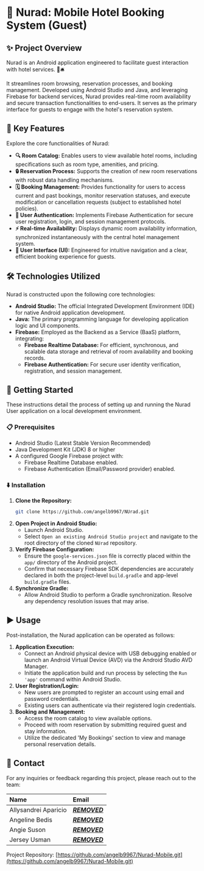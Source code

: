 # 🏨 Nurad: Mobile Hotel Booking System (Guest)

## ✨ Project Overview

Nurad is an Android application engineered to facilitate guest interaction with hotel services. 🛌🛎 

It streamlines room browsing, reservation processes, and booking management. Developed using Android Studio and Java, and leveraging Firebase for backend services, Nurad provides real-time room availability and secure transaction functionalities to end-users. It serves as the primary interface for guests to engage with the hotel's reservation system.

## 🌟 Key Features

Explore the core functionalities of Nurad:

*   **🔍 Room Catalog:** Enables users to view available hotel rooms, including specifications such as room type, amenities, and pricing.
*   **🔒 Reservation Process:** Supports the creation of new room reservations with robust data handling mechanisms.
*   **🗓️ Booking Management:** Provides functionality for users to access current and past bookings, monitor reservation statuses, and execute modification or cancellation requests (subject to established hotel policies).
*   **🔑 User Authentication:** Implements Firebase Authentication for secure user registration, login, and session management protocols.
*   **⚡ Real-time Availability:** Displays dynamic room availability information, synchronized instantaneously with the central hotel management system.
*   **📱 User Interface (UI):** Engineered for intuitive navigation and a clear, efficient booking experience for guests.

## 🛠️ Technologies Utilized

Nurad is constructed upon the following core technologies:

*   **Android Studio:** The official Integrated Development Environment (IDE) for native Android application development.
*   **Java:** The primary programming language for developing application logic and UI components.
*   **Firebase:** Employed as the Backend as a Service (BaaS) platform, integrating:
    *   **Firebase Realtime Database:** For efficient, synchronous, and scalable data storage and retrieval of room availability and booking records.
    *   **Firebase Authentication:** For secure user identity verification, registration, and session management.

## 🚀 Getting Started

These instructions detail the process of setting up and running the Nurad User application on a local development environment.

### 📋 Prerequisites

*   Android Studio (Latest Stable Version Recommended)
*   Java Development Kit (JDK) 8 or higher
*   A configured Google Firebase project with:
    *   Firebase Realtime Database enabled.
    *   Firebase Authentication (Email/Password provider) enabled.

### ⬇️ Installation

1.  **Clone the Repository:**
    ```bash
    git clone https://github.com/angelb9967/NUrad.git
    ```
2.  **Open Project in Android Studio:**
    *   Launch Android Studio.
    *   Select `Open an existing Android Studio project` and navigate to the root directory of the cloned `NUrad` repository.
3.  **Verify Firebase Configuration:**
    *   Ensure the `google-services.json` file is correctly placed within the `app/` directory of the Android project.
    *   Confirm that necessary Firebase SDK dependencies are accurately declared in both the project-level `build.gradle` and app-level `build.gradle` files.
4.  **Synchronize Gradle:**
    *   Allow Android Studio to perform a Gradle synchronization. Resolve any dependency resolution issues that may arise.

## ▶️ Usage

Post-installation, the Nurad application can be operated as follows:

1.  **Application Execution:**
    *   Connect an Android physical device with USB debugging enabled or launch an Android Virtual Device (AVD) via the Android Studio AVD Manager.
    *   Initiate the application build and run process by selecting the `Run 'app'` command within Android Studio.
2.  **User Registration/Login:**
    *   New users are prompted to register an account using email and password credentials.
    *   Existing users can authenticate via their registered login credentials.
3.  **Booking and Management:**
    *   Access the room catalog to view available options.
    *   Proceed with room reservation by submitting required guest and stay information.
    *   Utilize the dedicated 'My Bookings' section to view and manage personal reservation details.

## 📧 Contact

For any inquiries or feedback regarding this project, please reach out to the team:

| Name               | Email                                    |
| :----------------- | :--------------------------------------- |
| Allysandrei Aparicio | [***REMOVED***](mailto:***REMOVED***) |
| Angeline Bedis     | [***REMOVED***](mailto:***REMOVED***) |
| Angie Suson        | [***REMOVED***](mailto:***REMOVED***) |
| Jersey Usman       | [***REMOVED***](mailto:***REMOVED***) |

Project Repository: [https://github.com/angelb9967/Nurad-Mobile.git](https://github.com/angelb9967/Nurad-Mobile.git)
